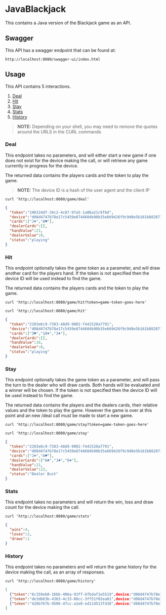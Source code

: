 # JavaBlackjack
This contains a Java version of the Blackjack game as an API.

## Swagger

This API has a swagger endpoint that can be found at:
```shell
http://localhost:8080/swagger-ui/index.html
```

## Usage

This API contains 5 interactions.

1. [Deal](#deal)
2. [Hit](#hit)
3. [Stay](#stay)
4. [Stats](#stats)
5. [History](#history)

> **NOTE:** Depending on your shell, you may need to remove the quotes around the URLS in the CURL commands

### Deal<a id="deal"></a>
This endpoint takes no parameters, and will either start a new game if one does not exist for the device making the call,
or will retrieve any game currently in progress for the device.

The returned data contains the players cards and the token to play the game.

> **NOTE:** The device ID is a hash of the user agent and the client IP

```shell
curl 'http://localhost:8080/game/deal'
```
```json
{
  "token":"190324df-34c2-4c07-97a5-1a06a21c9f6d",
  "device":"d08d4747b78e17c5459e8744604b90b35e669426f9c9d8e5b161b8828711c1ba",
  "cards":["J♦","A♥"],
  "dealerCards":[],
  "handValue":21,
  "dealerValue":0,
  "status":"playing"
}
```

### Hit<a id="hit"></a>
This endpoint optionally takes the game token as a parameter, and will draw another card for the players hand.
If the token is not specified then the device ID will be used instead to find the game.

The returned data contains the players cards and the token to play the game.

```shell
curl 'http://localhost:8080/game/hit?token=game-token-goes-here'

curl 'http://localhost:8080/game/hit'
```
```json
{
  "token":"2203e6c9-7383-48d9-9002-f441520a7791",
  "device":"d08d4747b78e17c5459e8744604b90b35e669426f9c9d8e5b161b8828711c1ba",
  "cards":["3♥","10♦","3♦"],
  "dealerCards":[],
  "handValue":16,
  "dealerValue":0,
  "status":"playing"
}
```

### Stay<a id="stay"></a>
This endpoint optionally takes the game token as a parameter, and will pass the turn to the dealer who will draw cards.
Both hands will be evaluated and a winner will be chosen.
If the token is not specified then the device ID will be used instead to find the game.

The returned data contains the players and the dealers cards, their relative values and the token to play the game.
However the game is over at this point and an new /deal call must be made to start a new game.

```shell
curl 'http://localhost:8080/game/stay?token=game-token-goes-here'

curl 'http://localhost:8080/game/stay'
```
```json
{
  "token":"2203e6c9-7383-48d9-9002-f441520a7791",
  "device":"d08d4747b78e17c5459e8744604b90b35e669426f9c9d8e5b161b8828711c1ba",
  "cards":["J♦","A♥"],
  "dealerCards":["6♣","J♣","6♠"],
  "handValue":21,
  "dealerValue":22,
  "status":"Dealer Bust"
}
```

### Stats<a id="stats"></a>
This endpoint takes no parameters and will return the win, loss and draw count for the device making the call.

```shell
curl 'http://localhost:8080/game/stats'
```
```json
{
  "wins":4,
  "loses":2,
  "draws":1
}
```

### History<a id="history"></a>
This endpoint takes no parameters and will return the game history for the device making the call, as an array of responses.

```shell
curl 'http://localhost:8080/game/history'
```

```json
[
  {"token":"6c359eb8-16bb-406a-93ff-6fbdaf1e5519",device:"d08d4747b78e17c5459e8744604b90b35e669426f9c9d8e5b161b8828711c1ba","cards":["6♣","5♦","10♥"],"dealerCards":["7♠","5♥","Q♣"],"handValue":21,"dealerValue":22,"status":"Dealer Bust"},
  {"token":"de3db63b-4363-4c33-80cc-3ff51f02ea81",device:"d08d4747b78e17c5459e8744604b90b35e669426f9c9d8e5b161b8828711c1ba","cards":["9♠","5♥","7♥"],"dealerCards":["Q♥","5♠","10♥"],"handValue":21,"dealerValue":25,"status":"Dealer Bust"},
  {"token":"420b767b-9506-47cc-a1e8-ed11d513fd30",device:"d08d4747b78e17c5459e8744604b90b35e669426f9c9d8e5b161b8828711c1ba","cards":["4♣","10♣","9♦"],"dealerCards":["6♣","3♥"],"handValue":23,"dealerValue":9,"status":"Bust"}
]
```
